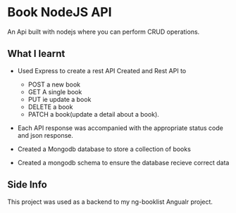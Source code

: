 # Book NodeJS API

An Api built with nodejs where you can perform CRUD operations.

## What I learnt

* Used Express to create a rest API Created and Rest API to
  * POST a new book
  * GET A single book
  * PUT ie update a book
  * DELETE a book
  * PATCH a book(update a detail about a book).

* Each API response was accompanied with the appropriate status code and json response.

* Created a Mongodb database to store a collection of books
* Created a mongodb schema to ensure the database recieve correct data

## Side Info

This project was used as a backend to my ng-booklist Angualr project.